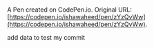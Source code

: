 #

A Pen created on CodePen.io. Original URL: [https://codepen.io/ishawaheed/pen/zYzQvWw](https://codepen.io/ishawaheed/pen/zYzQvWw).

add data to test my commit

